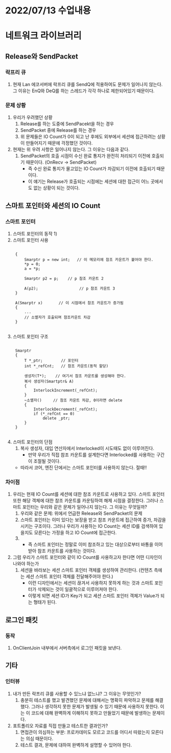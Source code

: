 # 2022/07/13 수업내용
# 네트워크 라이브러리
## Release와 SendPacket
### 락프리 큐
1. 현재 Lan 에코서버에 락프리 큐를 SendQ에 적용하여도 문제가 일어나지 않는다. 그 이유는 EnQ와 DeQ를 하는 스레드가 각각 하나로 제한되어있기 때문이다.

### 문제 상황
1. 우리가 우려했던 상황
    1) Release를 하는 도중에 SendPacekt을 하는 경우
    2) SendPacket 중에 Release를 하는 경우
    3) 위 문제들은 IO Count가 0이 되고 난 후에도 외부에서 세션에 접근하려는 상황이 만들어지기 때문에 걱정했던 것이다.
2. 현재는 위 우려 사항은 일어나지 않는다. 그 이유는 다음과 같다. 
    1) SendPacket의 호출 시점이 수신 완료 통지가 완전히 처리되기 이전에 호출되기 때문이다. (OnRecv -> SendPacket)
        * 즉 수신 완료 통지가 물고있는 IO Count가 차감되기 이전에 호출되기 때문이다.
        * 이 얘기는 Release가 호출되는 시점에는 세션에 대한 접근이 어느 곳에서도 없는 상황이 되는 것이다.

## 스마트 포인터와 세션의 IO Count
### 스마트 포인터
1. 스마트 포인터의 동작
    1) 
2. 스마트 포인터 사용
    <pre><code>
    {
        Smarptr<int> p = new int;   // 이 메모리에 참조 카운트가 붙어야 한다.
        *p = 0;
        a = *p;

        Smarptr<int> p2 = p;    // p 참조 카운트 2

        A(p2);                  // p 참조 카운트 3
    }
    
    A(Smarptr<int> x)       // 이 시점에서 참조 카운트가 증가됨
    {
        ...
        // 소멸자가 호출되며 참조카운트 차감
    }
    </code></pre>
3. 스마트 포인터 구조
    <pre><code>
    Smarptr<T> 
    {
        T *_ptr;        // 포인터
        int *_refCnt;   // 참조 카운트(동적 할당)
        
        생성자(T*);    // 여기서 참조 카운트를 생성해야 한다.
        복사 생성자(Smartptr<T>& A)
        {
            InterlockIncrement(_refCnt);
        }
        ~소멸자()     // 참조 카운트 차감, 0이라면 delete
        {
            InterlockDecrement(_refCnt);
            if (*_refCnt == 0)
                delete _ptr;
        }
    }
    </code></pre>
4. 스마트 포인터의 단점
    1) 복사 생성자, 대입 연산자에서 Interlocked이 시도때도 없이 이루어진다.
        * 만약 우리가 직접 참조 카운트를 설계한다면 Interlocked를 사용하는 구간이 조절될 것이다.
    * 따라서 코어, 엔진 단에서는 스마트 포인터를 사용하지 않는다. 절때!!

### 차이점
1. 우리는 현재 IO Count를 세션에 대한 참조 카운트로 사용하고 있다. 스마트 포인터 또한 해당 객체에 대한 참조 카운트를 카운팅하여 해제 시점을 결정한다. 그러나 스마트 포인터는 우리와 같은 문제가 일어나지 않는다. 그 이유는 무엇일까?
    1) 우리와 같은 문제: 위에서 언급한 Release와 SendPacket의 문제
    2) 스마트 포인터는 이미 있다는 보장을 받고 참조 카운트에 접근하여 증가, 차감을 시키는 구조이다. 그러나 우리가 사용하는 IO Count는 세션 ID를 검색하여 있을지도 모른다는 가정을 하고 IO Count에 접근한다.
    3) 
        * 즉 스마트 포인터는 정말로 이미 참조하고 있는 대상으로부터 바통을 이어받아 참조 카운트를 사용하는 것이다.
2. 그럼 우리가 스마트 포인터와 같이 IO Count를 사용하고자 한다면 어떤 디자인이 나와야 하는가
    1) 세션을 바라보는 세션 스마트 포인터 객체를 생성하여 관리한다. (컨텐츠 측에는 세션 스마트 포인터 객체를 전달해주어야 한다.)
        * 이런 디자인에서는 세션이 끊겨서 사용하지 못하게 하는 것과 스마트 포인터가 삭제되는 것이 일괄적으로 이루어져야 한다.
        * 이렇게 되면 세션 ID가 Key가 되고 세션 스마트 포인터 객체가 Value가 되는 형태가 된다.
        
## 로그인 패킷
### 동작
1. OnClientJoin 내부에서 서버측에서 로그인 패킷을 보낸다.

## 기타
### 인터뷰
1. 내가 만든 락프리 큐를 사용할 수 있느냐 없느냐? 그 이유는 무엇인가?
    1) 충분히 테스트를 했고 발견했던 문제에 대해서는 명확히 파악하고 문제를 해결했다. 그러나 생각하지 못한 문제가 발생될 수 있기 때문에 사용하지 못한다. 이는 이 코드에 대해 완벽하게 이해하지 못하고 만들었기 때문에 발생하는 문제이다.
2. 포트폴리오 자료를 직접 만들고 테스트한 결과인가?
    1) 면접관이 의심하는 부분: 프로카데미도 모르고 코드를 어디서 따왔는지 모른다는 의심 때문이다.
    2) 테스트 결과, 문제에 대하여 완벽하게 설명할 수 있어야 한다.
